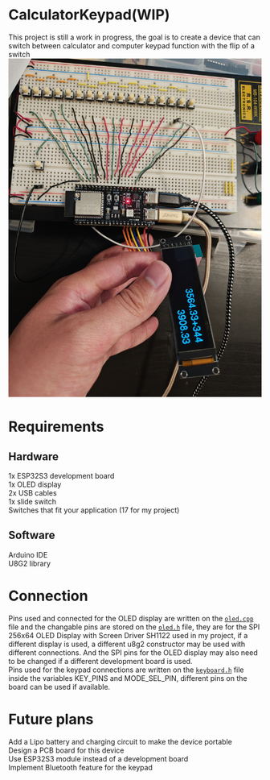 # CalculatorKeypad(WIP)
This project is still a work in progress, the goal is to create a device that can switch between calculator and computer keypad function with the flip of a switch 
![alt_text](https://github.com/Jef-frey/CalculatorKeypad/blob/43f4f6bfeb75b3e98396a056e46a6a369680fc8d/CalculatorKeypad_prototype.jpg?raw=true)

# Requirements
## Hardware
1x ESP32S3 development board<br />
1x OLED display<br />
2x USB cables<br />
1x slide switch<br />
Switches that fit your application (17 for my project)<br />

## Software
Arduino IDE<br />
U8G2 library<br />

# Connection
Pins used and connected for the OLED display are written on the [`oled.cpp`](https://github.com/Jef-frey/CalculatorKeypad/blob/43f4f6bfeb75b3e98396a056e46a6a369680fc8d/oled.cpp) file and the changable pins are stored on the [`oled.h`](https://github.com/Jef-frey/CalculatorKeypad/blob/43f4f6bfeb75b3e98396a056e46a6a369680fc8d/oled.h) file, they are for the SPI 256x64 OLED Display with Screen Driver SH1122 used in my project, if a different display is used, a different u8g2 constructor may be used with different connections. And the SPI pins for the OLED display may also need to be changed if a different development board is used.<br />
Pins used for the keypad connections are written on the [`keyboard.h`](https://github.com/Jef-frey/CalculatorKeypad/blob/43f4f6bfeb75b3e98396a056e46a6a369680fc8d/keyboard.h) file inside the variables KEY_PINS and MODE_SEL_PIN, different pins on the board can be used if available.<br />

# Future plans
Add a Lipo battery and charging circuit to make the device portable<br />
Design a PCB board for this device<br />
Use ESP32S3 module instead of a development board<br />
Implement Bluetooth feature for the keypad<br />
